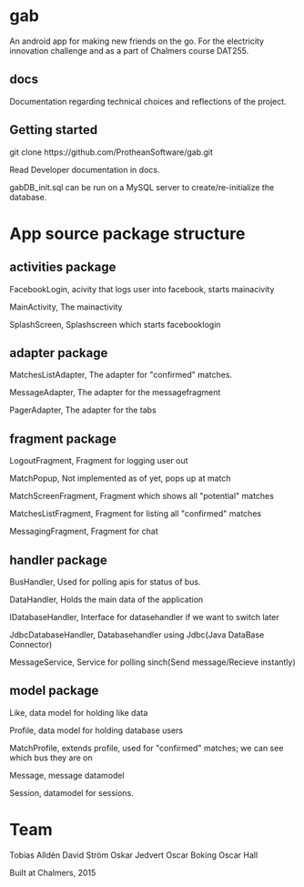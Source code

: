 # gab
An android app for making new friends on the go. For the electricity innovation challenge and as a part of Chalmers course DAT255.

<h2>docs</h2>
Documentation regarding technical choices and reflections of the project.

<h2>Getting started</h2>
git clone https://github.com/ProtheanSoftware/gab.git

Read Developer documentation in docs.

gabDB_init.sql can be run on a MySQL server to create/re-initialize the database.


# App source package structure

<h2>activities package</h2>

FacebookLogin, acivity that logs user into facebook, starts mainacivity

MainActivity, The mainactivity

SplashScreen, Splashscreen which starts facebooklogin

<h2>adapter package</h2>

MatchesListAdapter, The adapter for "confirmed" matches.

MessageAdapter, The adapter for the messagefragment

PagerAdapter, The adapter for the tabs

<h2>fragment package</h2>

LogoutFragment, Fragment for logging user out

MatchPopup, Not implemented as of yet, pops up at match

MatchScreenFragment, Fragment which shows all "potential" matches

MatchesListFragment, Fragment for listing all "confirmed" matches

MessagingFragment, Fragment for chat

<h2>handler package</h2>

BusHandler, Used for polling apis for status of bus.

DataHandler, Holds the main data of the application

IDatabaseHandler, Interface for datasehandler if we want to switch later

JdbcDatabaseHandler, Databasehandler using Jdbc(Java DataBase Connector)

MessageService, Service for polling sinch(Send message/Recieve instantly)

<h2>model package</h2>

Like, data model for holding like data

Profile, data model for holding database users

MatchProfile, extends profile, used for "confirmed" matches; we can see which bus they are on

Message, message datamodel

Session, datamodel for sessions.

# Team
Tobias Alldén
David Ström
Oskar Jedvert
Oscar Boking
Oscar Hall

Built at Chalmers, 2015
